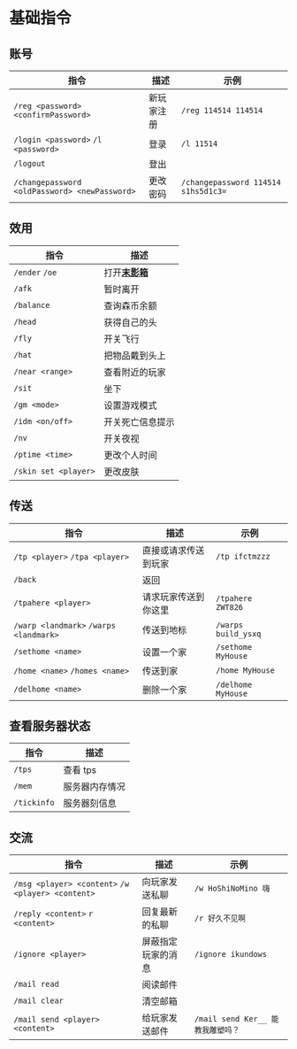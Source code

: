 # 基础指令

## 账号

| 指令                                          | 描述       | 示例                                |
| --------------------------------------------- | ---------- | ----------------------------------- |
| `/reg <password> <confirmPassword>`           | 新玩家注册 | `/reg 114514 114514`                |
| `/login <password>` `/l <password>`           | 登录       | `/l 11514`                          |
| `/logout`                                     | 登出       |
| `/changepassword <oldPassword> <newPassword>` | 更改密码   | `/changepassword 114514 s1hs5d1c3=` |

## 效用

| 指令                 | 描述                                                                      |
| -------------------- | ------------------------------------------------------------------------- |
| `/ender` `/oe`       | 打开[**末影箱**](https://zh.minecraft.wiki/w/%E6%9C%AB%E5%BD%B1%E7%AE%B1) |
| `/afk`               | 暂时离开                                                                  |
| `/balance`           | 查询森币余额                                                              |
| `/head`              | 获得自己的头                                                              |
| `/fly`               | 开关飞行                                                                  |
| `/hat`               | 把物品戴到头上                                                            |
| `/near <range>`      | 查看附近的玩家                                                            |
| `/sit`               | 坐下                                                                      |
| `/gm <mode>`         | 设置游戏模式                                                              |
| `/idm <on/off>`      | 开关死亡信息提示                                                          |
| `/nv`                | 开关夜视                                                                  |
| `/ptime <time>`      | 更改个人时间                                                              |
| `/skin set <player>` | 更改皮肤                                                                  |

## 传送

| 指令                                   | 描述                 | 示例                |
| -------------------------------------- | -------------------- | ------------------- |
| `/tp <player>` `/tpa <player>`         | 直接或请求传送到玩家 | `/tp ifctmzzz`      |
| `/back`                                | 返回                 |
| `/tpahere <player>`                    | 请求玩家传送到你这里 | `/tpahere ZWT826`   |
| `/warp <landmark>` `/warps <landmark>` | 传送到地标           | `/warps build_ysxq` |
| `/sethome <name>`                      | 设置一个家           | `/sethome MyHouse`  |
| `/home <name>` `/homes <name>`         | 传送到家             | `/home MyHouse`     |
| `/delhome <name>`                      | 删除一个家           | `/delhome MyHouse`  |

## 查看服务器状态

| 指令        | 描述           |
| ----------- | -------------- |
| `/tps`      | 查看 tps       |
| `/mem`      | 服务器内存情况 |
| `/tickinfo` | 服务器刻信息   |

## 交流

| 指令                                              | 描述               | 示例                              |
| ------------------------------------------------- | ------------------ | --------------------------------- |
| `/msg <player> <content>` `/w <player> <content>` | 向玩家发送私聊     | `/w HoShiNoMino 嗨`               |
| `/reply <content>` `r <content>`                  | 回复最新的私聊     | `/r 好久不见啊`                   |
| `/ignore <player>`                                | 屏蔽指定玩家的消息 | `/ignore ikundows`                |
| `/mail read`                                      | 阅读邮件           |
| `/mail clear`                                     | 清空邮箱           |
| `/mail send <player> <content>`                   | 给玩家发送邮件     | `/mail send Ker__ 能教我雕塑吗？` |
